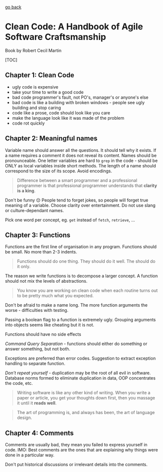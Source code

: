 [go back](https://github.com/pkardas/learning)

# Clean Code: A Handbook of Agile Software Craftsmanship
Book by Robert Cecil Martin

[TOC]

## Chapter 1: Clean Code

- ugly code is expensive
- take your time to write a good code
- bad code programmer's fault, not PO's, manager's or anyone's else
- bad code is like a building with broken windows - people see ugly building and stop caring
- code like a prose, code should look like you care
- make the language look like it was made of the problem
- code rot quickly

## Chapter 2: Meaningful names

Variable name should answer all the questions. It should tell why it exists. If a name requires a comment it does not reveal its content. Names should be pronounceable. One letter variables are hard to `grep` in the code - should be ONLY as local variables inside short methods. The length of a name should correspond to the size of its scope. Avoid encodings. 

>  Difference between a smart programmer and a professional programmer is that professional programmer understands that **clarity is a king**.

Don't be funny 😔 People tend to forget jokes, so people will forget true meaning of a variable. Choose clarity over entertainment. Do not use slang or culture-dependant names.

Pick one word per concept, eg. `get` instead of `fetch`, `retrieve`, ...

## Chapter 3: Functions

Functions are the first line of organisation in any program. Functions should be small. No more than 2-3 indents.

> Functions should do one thing. They should do it well. The should do it only.

The reason we write functions is to decompose a larger concept. A function should not mix the levels of abstractions. 

> You know you are working on clean code when each routine turns out to be pretty much what you expected.

Don't be afraid to make a name long. The more function arguments the worse - difficulties with testing.

Passing a boolean flag to a function is extremely ugly. Grouping arguments into objects seems like cheating but it is not. 

Functions should have no side effects

*Command Query Separation* - functions should either do something or answer something, but not both.

Exceptions are preferred than error codes. Suggestion to extract exception handling to separate function. 

*Don't repeat yourself* - duplication may be the root of all evil in software. Database norms formed to eliminate duplication in data, OOP concentrates the code, etc.

> Writing software is like any other kind of writing. When you write a paper or article, you get your thoughts down first, then you massage it until it **reads well**.

> The art of programming is, and always has been, the art of language design.

## Chapter 4: Comments

Comments are usually bad, they mean you failed to express yourself in code. IMO: Best comments are the ones that are explaining why things were done in a particular way. 

Don't put historical discussions or irrelevant details into the comments.